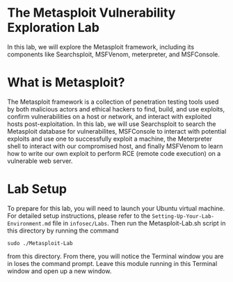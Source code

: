 # The Metasploit Vulnerability Exploration Lab

In this lab, we will explore the Metasploit framework, including its components
like Searchsploit, MSFVenom, meterpreter, and MSFConsole. 

# What is Metasploit?

The Metasploit framework is a collection of penetration testing tools used by both malicious actors and ethical hackers to find, build, and use exploits, confirm
vulnerabilities on a host or network, and interact with exploited hosts post-exploitation. In this lab, we will use Searchsploit to search the Metasploit database for 
vulnerabilites, MSFConsole to interact with potential exploits and use one to successfully exploit a machine, the Meterpreter shell to interact with our compromised host, and finally MSFVenom to learn how to write our own exploit to perform RCE (remote code execution) on a vulnerable web server. 

# Lab Setup

To prepare for this lab, you will need to launch your Ubuntu virtual machine. For detailed setup instructions, please refer to the `Setting-Up-Your-Lab-Environment.md`
file in `infosec/Labs`. Then run the Metasploit-Lab.sh script in this directory by running the command 

`sudo ./Metasploit-Lab` 

from this directory. From there, you will notice the Terminal window you are in loses the command prompt. Leave this module running in this Terminal window and open up a new window. 
